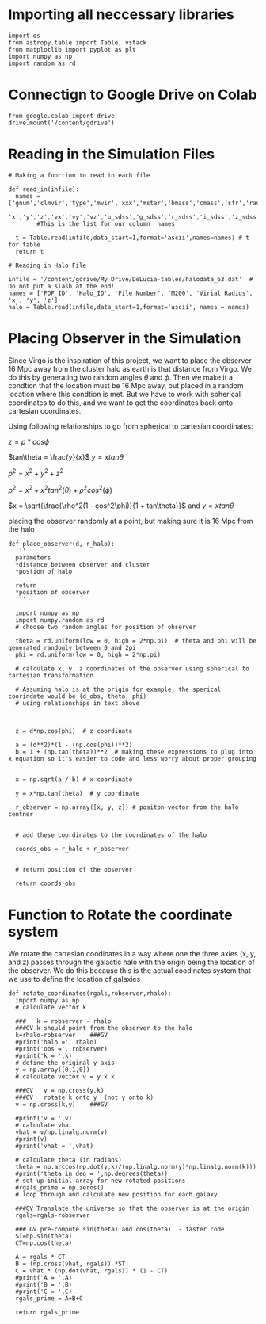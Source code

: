 # Importing all neccessary libraries

```
import os
from astropy.table import Table, vstack
from matplotlib import pyplot as plt
import numpy as np
import random as rd
```

# Connectign to Google Drive on Colab

```
from google.colab import drive
drive.mount('/content/gdrive')
```

# Reading in the Simulation Files

```
# Making a function to read in each file

def read_in(infile):
  names = ['gnum','clmvir','type','mvir','xxx','mstar','bmass','cmass','sfr','radius',\
        'x','y','z','vx','vy','vz','u_sdss','g_sdss','r_sdss','i_sdss','z_sdss']
        #This is the list for our column  names

  t = Table.read(infile,data_start=1,format='ascii',names=names) # t for table
  return t
  ```
  
```
# Reading in Halo File

infile = '/content/gdrive/My Drive/DeLucia-tables/halodata_63.dat'  # Do not put a slash at the end!
names = ['FOF ID', 'Halo_ID', 'File Number', 'M200', 'Virial Radius', 'x', 'y', 'z']
halo = Table.read(infile,data_start=1,format='ascii', names = names)
```
# Placing Observer in the Simulation

Since Virgo is the inspiration of this project, we want to place the observer 16 Mpc away from the cluster halo as earth is that distance from Virgo.  We do this by generating two random angles $\theta$ and $\phi$.  Then we make it a condtion that the location must be 16 Mpc away, but placed in a random location where this condtion is met.  But we have to work with spherical coordinates to do this, and we want to get the coordinates back onto cartesian coordinates.  

Using following relationships to go from spherical to cartesian coordinates:

$z = \rho * cos\phi$

$tan\theta = \frac{y}{x}$   $y = xtan\theta$

$\rho^2 = x^2+y^2+z^2$

$\rho^2 = x^2 + x^2tan^2(\theta) + \rho^2cos^2(\phi)$

$x = \sqrt{\frac{\rho^2(1 - cos^2\phi)}{1 + tan\theta}}$ and $y = xtan\theta$

placing the observer randomly at a point, but making sure it is 16 Mpc from the halo

```
def place_observer(d, r_halo):
  '''
  parameters 
  *distance between observer and cluster
  *postion of halo

  return 
  *position of observer   
  '''

  import numpy as np
  import numpy.random as rd
  # choose two random angles for position of observer

  theta = rd.uniform(low = 0, high = 2*np.pi)  # theta and phi will be generated randomly between 0 and 2pi
  phi = rd.uniform(low = 0, high = 2*np.pi)

  # calculate x, y. z coordinates of the observer using spherical to cartesian transformation

  # Assuming halo is at the origin for example, the sperical coorindate would be (d_obs, theta, phi)
  # using relationships in text above 

  

  z = d*np.cos(phi)  # z coordinate

  a = (d**2)*(1 - (np.cos(phi))**2)
  b = 1 + (np.tan(theta))**2  # making these expressions to plug into x equation so it's easier to code and less worry about proper grouping

  
  x = np.sqrt(a / b) # x coordinate
  
  y = x*np.tan(theta)  # y coordinate   

  r_observer = np.array([x, y, z]) # positon vector from the halo centner


  # add these coordinates to the coordinates of the halo

  coords_obs = r_halo + r_observer


  # return position of the observer

  return coords_obs

```

# Function to Rotate the coordinate system

We rotate the cartesian coodinates in a way where one the three axies (x, y, and z) passes through the galactic halo with the origin being the location of the observer.  We do this because this is the actual coodinates system that we use to define the location of galaxies

```
def rotate_coordinates(rgals,robserver,rhalo):
  import numpy as np
  # calculate vector k
   
  ###   k = robserver - rhalo    
  ###GV k should point from the observer to the halo
  k=rhalo-robserver    ###GV
  #print('halo =', rhalo) 
  #print('obs =', robserver)
  #print('k = ',k) 
  # define the original y axis
  y = np.array([0,1,0])
  # calculate vector v = y x k

  ###GV   v = np.cross(y,k)
  ###GV   rotate k onto y  (not y onto k)
  v = np.cross(k,y)    ###GV

  #print('v = ',v)
  # calculate vhat
  vhat = v/np.linalg.norm(v)
  #print(v)
  #print('vhat = ',vhat)

  # calculate theta (in radians)
  theta = np.arccos(np.dot(y,k)/(np.linalg.norm(y)*np.linalg.norm(k)))
  #print('theta in deg = ',np.degrees(theta))
  # set up initial array for new rotated positions
  #rgals_prime = np.zeros()
  # loop through and calculate new position for each galaxy

  ###GV Translate the universe so that the observer is at the origin
  rgals=rgals-robserver
  
  ### GV pre-compute sin(theta) and cos(theta)  - faster code
  ST=np.sin(theta)
  CT=np.cos(theta)

  A = rgals * CT
  B = (np.cross(vhat, rgals)) *ST
  C = vhat * (np.dot(vhat, rgals)) * (1 - CT)
  #print('A = ',A)
  #print('B = ',B)
  #print('C = ',C)
  rgals_prime = A+B+C

  return rgals_prime
  ```



